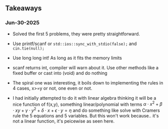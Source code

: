 ## Takeaways

### Jun-30-2025

- Solved the first 5 problems, they were pretty straightforward. 

- Use printf/scanf or `std::ios::sync_with_stdio(false);` and `cin.tie(null);`

- Use long long int! As long as it fits the memory limits

- scanf returns int, compiler will warn about it. Use other methods like a fixed buffer or cast into (void) and do nothing

- The spiral one was interesting, it boils down to implementing the rules in 4 cases, x>=y or not, one even or not.
- I had initially attempted to do it with linear algebra thinking it will be a nice function of f(x,y), something linear/polynomial with terms $\alpha \cdot x^2 + \beta \cdot xy + \gamma \cdot y^2 + \delta \cdot x + \epsilon \cdot y = \eta$ and do something like solve with Cramers rule the 5 equations and 5 variables. But this won't work because.. it's not a linear function, it's peicewise as seen here.
